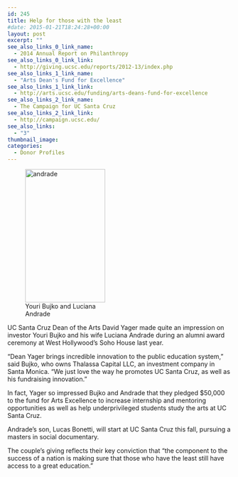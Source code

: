 ```yaml
---
id: 245
title: Help for those with the least
#date: 2015-01-21T18:24:28+00:00
layout: post
excerpt: ""
see_also_links_0_link_name:
  - 2014 Annual Report on Philanthropy
see_also_links_0_link_link:
  - http://giving.ucsc.edu/reports/2012-13/index.php
see_also_links_1_link_name:
  - "Arts Dean's Fund for Excellence"
see_also_links_1_link_link:
  - http://arts.ucsc.edu/funding/arts-deans-fund-for-excellence
see_also_links_2_link_name:
  - The Campaign for UC Santa Cruz
see_also_links_2_link_link:
  - http://campaign.ucsc.edu/
see_also_links:
  - "3"
thumbnail_image:
categories:
  - Donor Profiles
---
```

<figure id="attachment_246" style="width: 180px" class="wp-caption alignright"><img class="size-medium wp-image-246" src="http://live-ucsc-giving.pantheonsite.io/wp-content/uploads/2017/08/andrade-180x300.jpg" alt="andrade" width="180" height="300" srcset="https://ucsc-giving.lndo.site/wp-content/uploads/2017/08/andrade-180x300.jpg 180w, https://ucsc-giving.lndo.site/wp-content/uploads/2017/08/andrade.jpg 297w" sizes="(max-width: 180px) 100vw, 180px" /><figcaption class="wp-caption-text">Youri Bujko and Luciana Andrade</figcaption></figure> 

UC Santa Cruz Dean of the Arts David Yager made quite an impression on investor Youri Bujko and his wife Luciana Andrade during an alumni award ceremony at West Hollywood&#8217;s Soho House last year.

&#8220;Dean Yager brings incredible innovation to the public education system,&#8221; said Bujko, who owns Thalassa Capital LLC, an investment company in Santa Monica. &#8220;We just love the way he promotes UC Santa Cruz, as well as his fundraising innovation.&#8221;

In fact, Yager so impressed Bujko and Andrade that they pledged $50,000 to the fund for Arts Excellence to increase internship and mentoring opportunities as well as help underprivileged students study the arts at UC Santa Cruz.

Andrade&#8217;s son, Lucas Bonetti, will start at UC Santa Cruz this fall, pursuing a masters in social documentary.

The couple&#8217;s giving reflects their key conviction that &#8220;the component to the success of a nation is making sure that those who have the least still have access to a great education.&#8221;
